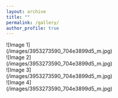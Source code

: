 ```yaml
---
layout: archive
title: ""
permalink: /gallery/
author_profile: true
---
```



<style>
    .grid-gallery {
        display: grid;
        grid-template-columns: repeat(3, 1fr);
        gap: 10px;
    }

    .grid-gallery img {
        max-width: 100%;
        height: auto;
    }
</style>

<div class="grid-gallery">
    ![Image 1](/images/3953273590_704e3899d5_m.jpg)
    ![Image 2](/images/3953273590_704e3899d5_m.jpg)
    ![Image 3](/images/3953273590_704e3899d5_m.jpg)
    ![Image 4](/images/3953273590_704e3899d5_m.jpg)
    
</div>